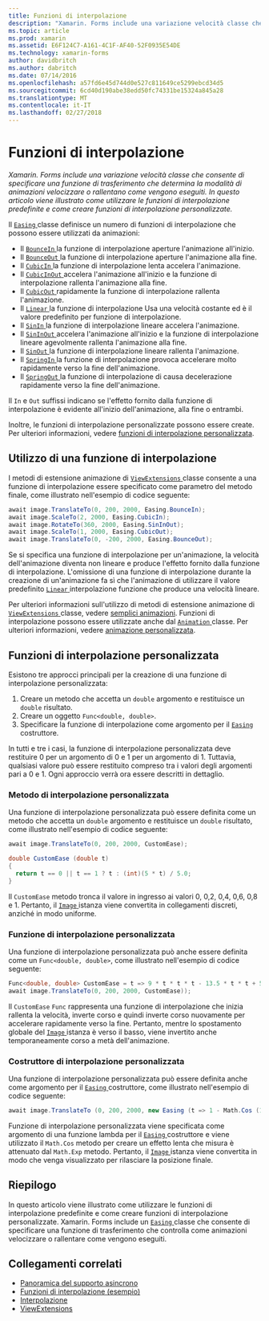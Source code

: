 ```yaml
---
title: Funzioni di interpolazione
description: "Xamarin. Forms include una variazione velocità classe che consente di specificare una funzione di trasferimento che determina la modalità di animazioni velocizzare o rallentano come vengono eseguiti. In questo articolo viene illustrato come utilizzare le funzioni di interpolazione predefinite e come creare funzioni di interpolazione personalizzate."
ms.topic: article
ms.prod: xamarin
ms.assetid: E6F124C7-A161-4C1F-AF40-52F0935E54DE
ms.technology: xamarin-forms
author: davidbritch
ms.author: dabritch
ms.date: 07/14/2016
ms.openlocfilehash: a57fd6e45d744d0e527c811649ce5299ebcd34d5
ms.sourcegitcommit: 6cd40d190abe38edd50fc74331be15324a845a28
ms.translationtype: MT
ms.contentlocale: it-IT
ms.lasthandoff: 02/27/2018
---
```

# <a name="easing-functions"></a>Funzioni di interpolazione

_Xamarin. Forms include una variazione velocità classe che consente di specificare una funzione di trasferimento che determina la modalità di animazioni velocizzare o rallentano come vengono eseguiti. In questo articolo viene illustrato come utilizzare le funzioni di interpolazione predefinite e come creare funzioni di interpolazione personalizzate._


Il [ `Easing` ](https://developer.xamarin.com/api/type/Xamarin.Forms.Easing/) classe definisce un numero di funzioni di interpolazione che possono essere utilizzati da animazioni:

- Il [ `BounceIn` ](https://developer.xamarin.com/api/field/Xamarin.Forms.Easing.BounceIn/) la funzione di interpolazione aperture l'animazione all'inizio.
- Il [ `BounceOut` ](https://developer.xamarin.com/api/field/Xamarin.Forms.Easing.BounceOut/) la funzione di interpolazione aperture l'animazione alla fine.
- Il [ `CubicIn` ](https://developer.xamarin.com/api/field/Xamarin.Forms.Easing.CubicIn/) la funzione di interpolazione lenta accelera l'animazione.
- Il [ `CubicInOut` ](https://developer.xamarin.com/api/field/Xamarin.Forms.Easing.CubicInOut/) accelera l'animazione all'inizio e la funzione di interpolazione rallenta l'animazione alla fine.
- Il [ `CubicOut` ](https://developer.xamarin.com/api/field/Xamarin.Forms.Easing.CubicOut/) rapidamente la funzione di interpolazione rallenta l'animazione.
- Il [ `Linear` ](https://developer.xamarin.com/api/field/Xamarin.Forms.Easing.Linear/) la funzione di interpolazione Usa una velocità costante ed è il valore predefinito per funzione di interpolazione.
- Il [ `SinIn` ](https://developer.xamarin.com/api/field/Xamarin.Forms.Easing.SinIn/) la funzione di interpolazione lineare accelera l'animazione.
- Il [ `SinInOut` ](https://developer.xamarin.com/api/field/Xamarin.Forms.Easing.SinInOut/) accelera l'animazione all'inizio e la funzione di interpolazione lineare agevolmente rallenta l'animazione alla fine.
- Il [ `SinOut` ](https://developer.xamarin.com/api/field/Xamarin.Forms.Easing.SinOut/) la funzione di interpolazione lineare rallenta l'animazione.
- Il [ `SpringIn` ](https://developer.xamarin.com/api/field/Xamarin.Forms.Easing.SpringIn/) la funzione di interpolazione provoca accelerare molto rapidamente verso la fine dell'animazione.
- Il [ `SpringOut` ](https://developer.xamarin.com/api/field/Xamarin.Forms.Easing.SpringOut/) la funzione di interpolazione di causa decelerazione rapidamente verso la fine dell'animazione.

Il `In` e `Out` suffissi indicano se l'effetto fornito dalla funzione di interpolazione è evidente all'inizio dell'animazione, alla fine o entrambi.

Inoltre, le funzioni di interpolazione personalizzate possono essere create. Per ulteriori informazioni, vedere [funzioni di interpolazione personalizzata](#customeasing).

## <a name="consuming-an-easing-function"></a>Utilizzo di una funzione di interpolazione

I metodi di estensione animazione di [ `ViewExtensions` ](https://developer.xamarin.com/api/type/Xamarin.Forms.ViewExtensions/) classe consente a una funzione di interpolazione essere specificato come parametro del metodo finale, come illustrato nell'esempio di codice seguente:

```csharp
await image.TranslateTo(0, 200, 2000, Easing.BounceIn);
await image.ScaleTo(2, 2000, Easing.CubicIn);
await image.RotateTo(360, 2000, Easing.SinInOut);
await image.ScaleTo(1, 2000, Easing.CubicOut);
await image.TranslateTo(0, -200, 2000, Easing.BounceOut);
```

Se si specifica una funzione di interpolazione per un'animazione, la velocità dell'animazione diventa non lineare e produce l'effetto fornito dalla funzione di interpolazione. L'omissione di una funzione di interpolazione durante la creazione di un'animazione fa sì che l'animazione di utilizzare il valore predefinito [ `Linear` ](https://developer.xamarin.com/api/field/Xamarin.Forms.Easing.Linear/) interpolazione funzione che produce una velocità lineare.

Per ulteriori informazioni sull'utilizzo di metodi di estensione animazione di [ `ViewExtensions` ](https://developer.xamarin.com/api/type/Xamarin.Forms.ViewExtensions/) classe, vedere [semplici animazioni](~/xamarin-forms/user-interface/animation/simple.md). Funzioni di interpolazione possono essere utilizzate anche dal [ `Animation` ](https://developer.xamarin.com/api/type/Xamarin.Forms.Animation/) classe. Per ulteriori informazioni, vedere [animazione personalizzata](~/xamarin-forms/user-interface/animation/custom.md).

<a name="customeasing" />

## <a name="custom-easing-functions"></a>Funzioni di interpolazione personalizzata

Esistono tre approcci principali per la creazione di una funzione di interpolazione personalizzata:

1. Creare un metodo che accetta un `double` argomento e restituisce un `double` risultato.
1. Creare un oggetto `Func<double, double>`.
1. Specificare la funzione di interpolazione come argomento per il [ `Easing` ](https://developer.xamarin.com/api/type/Xamarin.Forms.Easing/) costruttore.

In tutti e tre i casi, la funzione di interpolazione personalizzata deve restituire 0 per un argomento di 0 e 1 per un argomento di 1. Tuttavia, qualsiasi valore può essere restituito compreso tra i valori degli argomenti pari a 0 e 1. Ogni approccio verrà ora essere descritti in dettaglio.

### <a name="custom-easing-method"></a>Metodo di interpolazione personalizzata

Una funzione di interpolazione personalizzata può essere definita come un metodo che accetta un `double` argomento e restituisce un `double` risultato, come illustrato nell'esempio di codice seguente:

```csharp
await image.TranslateTo(0, 200, 2000, CustomEase);

double CustomEase (double t)
{
  return t == 0 || t == 1 ? t : (int)(5 * t) / 5.0;
}
```

Il `CustomEase` metodo tronca il valore in ingresso ai valori 0, 0,2, 0,4, 0,6, 0,8 e 1. Pertanto, il [ `Image` ](https://developer.xamarin.com/api/type/Xamarin.Forms.Image/) istanza viene convertita in collegamenti discreti, anziché in modo uniforme.

### <a name="custom-easing-func"></a>Funzione di interpolazione personalizzata

Una funzione di interpolazione personalizzata può anche essere definita come un `Func<double, double>`, come illustrato nell'esempio di codice seguente:

```csharp
Func<double, double> CustomEase = t => 9 * t * t * t - 13.5 * t * t + 5.5 * t;
await image.TranslateTo(0, 200, 2000, CustomEase));
```

Il `CustomEase` `Func` rappresenta una funzione di interpolazione che inizia rallenta la velocità, inverte corso e quindi inverte corso nuovamente per accelerare rapidamente verso la fine. Pertanto, mentre lo spostamento globale del [ `Image` ](https://developer.xamarin.com/api/type/Xamarin.Forms.Image/) istanza è verso il basso, viene invertito anche temporaneamente corso a metà dell'animazione.

### <a name="custom-easing-constructor"></a>Costruttore di interpolazione personalizzata

Una funzione di interpolazione personalizzata può essere definita anche come argomento per il [ `Easing` ](https://developer.xamarin.com/api/type/Xamarin.Forms.Easing/) costruttore, come illustrato nell'esempio di codice seguente:

```csharp
await image.TranslateTo (0, 200, 2000, new Easing (t => 1 - Math.Cos (10 * Math.PI * t) * Math.Exp (-5 * t)));
```

Funzione di interpolazione personalizzata viene specificata come argomento di una funzione lambda per il [ `Easing` ](https://developer.xamarin.com/api/type/Xamarin.Forms.Easing/) costruttore e viene utilizzato il `Math.Cos` metodo per creare un effetto lenta che misura è attenuato dal `Math.Exp` metodo. Pertanto, il [ `Image` ](https://developer.xamarin.com/api/type/Xamarin.Forms.Image/) istanza viene convertita in modo che venga visualizzato per rilasciare la posizione finale.

## <a name="summary"></a>Riepilogo

In questo articolo viene illustrato come utilizzare le funzioni di interpolazione predefinite e come creare funzioni di interpolazione personalizzate. Xamarin. Forms include un [ `Easing` ](https://developer.xamarin.com/api/type/Xamarin.Forms.Easing/) classe che consente di specificare una funzione di trasferimento che controlla come animazioni velocizzare o rallentare come vengono eseguiti.



## <a name="related-links"></a>Collegamenti correlati

- [Panoramica del supporto asincrono](~/cross-platform/platform/async.md)
- [Funzioni di interpolazione (esempio)](https://developer.xamarin.com/samples/xamarin-forms/userinterface/animation/easing/)
- [Interpolazione](https://developer.xamarin.com/api/type/Xamarin.Forms.Easing/)
- [ViewExtensions](https://developer.xamarin.com/api/type/Xamarin.Forms.ViewExtensions/)
